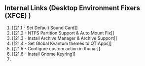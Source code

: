 ## Internal Links (Desktop Environment Fixers (XFCE) )

1. [[21.1 - Set Default Sound Card]]
2. [[21.2 - NTFS Partition Support & Auto Mount Fix]]
3. [[21.3 - Install Archive Manager & Archive Support]]
4. [[21.4  - Set Global Kvantum themes to QT Apps]]
5. [[21.5 - Configure custom action in thunar]]
6. [[21.6 - Install Gnome Keyring]]
7. 